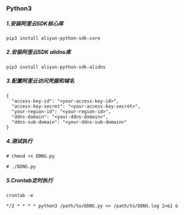 ### Python3

##### 1.安装阿里云SDK核心库
```
pip3 install aliyun-python-sdk-core
```
##### 2.安装阿里云SDK alidns库
```
pip3 install aliyun-python-sdk-alidns
```
##### 3.配置阿里云访问凭据和域名
```
{
  "access-key-id": "<your-access-key-id>",
  "access-key-secret": "<your-access-key-secret>",
  "your-region-id": "<your-region-id>",
  "ddns-domain": "<your-ddns-domain>",
  "ddns-sub-domain": "<your-ddns-sub-domain>"
}
```
##### 4.测试执行
```
# chmod +x DDNS.py

# ./DDNS.py
```
##### 5.Crontab定时执行
```
crontab -e

*/2 * * * * python3 /path/to/DDNS.py >> /path/to/DDNS.log 2>&1 &
```